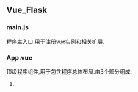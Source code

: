 ## Vue_Flask
### main.js
程序主入口,用于注册vue实例和相关扩展.
### App.vue
顶级程序组件,用于包含程序总体布局.由3个部分组成:
1. <template>:html部分
2. <script>:部分vue对象和javascript的实现
3. <style>:影响整个程序所有的元素样式
### router/index.js
用于定义URL并映射到组件上
### Home.vues
主页的容器,展示所有survey的列表
### Survey.vue
survey的容器,展示每个survey的内容

------------------------
 v-for 迭代数组或对象
 v-bind:key 把变量作为迭代的关键字
 => (箭头函数):类似于匿名函数
 `surveys/${survey.id}` JavaScript模板字符串,注意是:`不是'
 ### $route与$router
 #### $route
1. $route.path
 字符串，对应当前路由的路径，总是解析为绝对路径，如 "/foo/bar"。
2. $route.params
 一个 key/value 对象，包含了 动态片段 和 全匹配片段，
 如果没有路由参数，就是一个空对象。
3. $route.query
 一个 key/value 对象，表示 URL 查询参数。
 例如，对于路径 /foo?user=1，则有 $route.query.user == 1，
 如果没有查询参数，则是个空对象。
4. $route.hash
 当前路由的 hash 值 (不带 #) ，如果没有 hash 值，则为空字符串。
5. $route.fullPath
 完成解析后的 URL，包含查询参数和 hash 的完整路径。
6. $route.matched
 数组，包含当前匹配的路径中所包含的所有片段所对应的配置参数对象。
7. $route.name    当前路径名字


#### $router
1. 字符串
this.$router.push('home')
2. 对象
this.$router.push({ path: 'home' })
3. 命名的路由
this.$router.push({ name: 'user', params: { userId: 123 }})
4. 带查询参数，变成 /register?plan=123
this.$router.push({ path: 'register', query: { plan: '123' }})

push方法其实和<router-link :to="...">是等同的。
注意：push方法的跳转会向 history 栈添加一个新的记录，当我们点击浏览器的返回按钮时可以看到之前的页面。

------------------------
### computed:({ [key: string]: Function | { get: Function, set: Function } })
将被混入到 Vue 实例中。所有 getter 和 setter 的 this 上下文自动地绑定为 Vue 实例。

### methods:({ [key: string]: Function })
将被混入到 Vue 实例中。可以直接通过 VM 实例访问这些方法，或者在指令表达式中使用。方法中的 this 自动绑定为 Vue 实例。

### watch:({ [key: string]: string | Function | Object | Array })
一个对象，键是需要观察的表达式，值是对应回调函数。值也可以是方法名，或者包含选项的对象。Vue 实例将会在实例化时调用 $watch()，遍历 watch 对象的每一个属性。

------------------------
### Vuex下的四个属性
state:单一状态树
getter:store的计算属性
mutation:更改store中的状态
action:与mutation类似,但是提交mutation,不是直接变更状态
